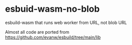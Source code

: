 # esbuid-wasm-no-blob

esbuild-wasm that runs web worker from URL, not blob URL

Almost all code are ported from https://github.com/evanw/esbuild/tree/main/lib
